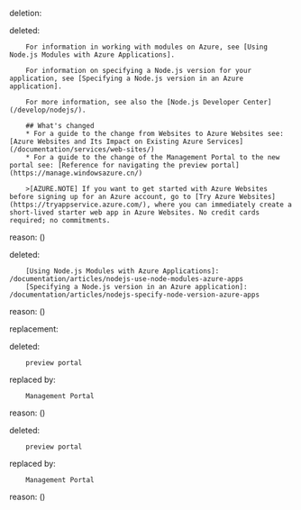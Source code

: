 deletion:

deleted:

		For information in working with modules on Azure, see [Using Node.js Modules with Azure Applications].
		
		For information on specifying a Node.js version for your application, see [Specifying a Node.js version in an Azure application].
		
		For more information, see also the [Node.js Developer Center](/develop/nodejs/).
		
		## What's changed
		* For a guide to the change from Websites to Azure Websites see: [Azure Websites and Its Impact on Existing Azure Services](/documentation/services/web-sites/)
		* For a guide to the change of the Management Portal to the new portal see: [Reference for navigating the preview portal](https://manage.windowsazure.cn/)
		
		>[AZURE.NOTE] If you want to get started with Azure Websites before signing up for an Azure account, go to [Try Azure Websites](https://tryappservice.azure.com/), where you can immediately create a short-lived starter web app in Azure Websites. No credit cards required; no commitments.

reason: ()

deleted:

		[Using Node.js Modules with Azure Applications]: /documentation/articles/nodejs-use-node-modules-azure-apps
		[Specifying a Node.js version in an Azure application]: /documentation/articles/nodejs-specify-node-version-azure-apps

reason: ()

replacement:

deleted:

		preview portal

replaced by:

		Management Portal

reason: ()

deleted:

		preview portal

replaced by:

		Management Portal

reason: ()

